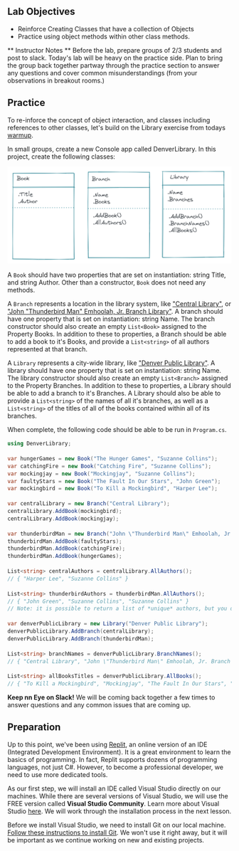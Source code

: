 ## Lab Objectives
* Reinforce Creating Classes that have a collection of Objects
* Practice using object methods within other class methods.

** Instructor Notes ** Before the lab, prepare groups of 2/3 students and post to slack. Today's lab will be heavy on the practice side.  Plan to bring the group back together partway through the practice section to answer any questions and cover common misunderstandings (from your observations in breakout rooms.)

## Practice
To re-inforce the concept of object interaction, and classes including references to other classes, let's build on the Library exercise from todays [warmup](/Mod1/Lessons/Week4/ClassInteraction.md#warm-up).

In small groups, create a new Console app called DenverLibrary. In this project, create the following classes:
<!-- I love that you are really specific on what each class should contain/do. However, this can get a little tricky to parse out with larger requirements. Could we possibly break these out into a bullet or checklist style to make it a little easier for students to follow along? -->

![Image of three class diagrams with required Properties and Methods](/Mod1/Images/Week4/LibraryUML.png)

A `Book` should have two properties that are set on instantiation: string Title, and string Author.  Other than a constructor, `Book` does not need any methods.

A `Branch` represents a location in the library system, like ["Central Library"](https://www.denverlibrary.org/content/central-library), or ["John "Thunderbird Man" Emhoolah, Jr. Branch Library"](https://www.denverlibrary.org/thunderbird-man-branch-library).  A branch should have one property that is set on instantiation: string Name.  The branch constructor should also create an empty `List<Book>` assigned to the Property Books. In addition to these to properties, a Branch should be able to add a book to it's Books, and provide a `List<string>` of all authors represented at that branch.

A `Library` represents a city-wide library, like ["Denver Public Library"](https://www.denverlibrary.org/).  A library should have one property that is set on instantiation: string Name.  The library constructor should also create an empty `List<Branch>` assigned to the Property Branches. In addition to these to properties, a Library should be able to add a branch to it's Branches.  A Library should also be able to provide a `List<string>` of the names of all it's branches, as well as a `List<string>` of the titles of all of the books contained within all of its branches.

When complete, the following code should be able to be run in `Program.cs`.

```c#
using DenverLibrary;

var hungerGames = new Book("The Hunger Games", "Suzanne Collins");
var catchingFire = new Book("Catching Fire", "Suzanne Collins");
var mockingjay = new Book("Mockingjay", "Suzanne Collins");
var faultyStars = new Book("The Fault In Our Stars", "John Green");
var mockingbird = new Book("To Kill a Mockingbird", "Harper Lee");

var centralLibrary = new Branch("Central Library");
centralLibrary.AddBook(mockingbird);
centralLibrary.AddBook(mockingjay);

var thunderbirdMan = new Branch("John \"Thunderbird Man\" Emhoolah, Jr. Branch Library");
thunderbirdMan.AddBook(faultyStars);
thunderbirdMan.AddBook(catchingFire);
thunderbirdMan.AddBook(hungerGames);

List<string> centralAuthors = centralLibrary.AllAuthors();
// { "Harper Lee", "Suzanne Collins" }

List<string> thunderbirdAuthors = thunderbirdMan.AllAuthors();
// { "John Green", "Suzanne Collins", "Suzanne Collins" }
// Note: it is possible to return a list of *unique* authors, but you do not have to focus on that particular problem now :) 

var denverPublicLibrary = new Library("Denver Public Library");
denverPublicLibrary.AddBranch(centralLibrary);
denverPublicLibrary.AddBranch(thunderbirdMan);

List<string> branchNames = denverPublicLibrary.BranchNames();
// { "Central Library", "John \"Thunderbird Man\" Emhoolah, Jr. Branch Library" }

List<string> allBooksTitles = denverPublicLibrary.AllBooks();
// { "To Kill a Mockingbird", "Mockingjay", "The Fault In Our Stars", "Catching Fire",  "The Hunger Games" }
```

**Keep nn Eye on Slack!** We will be coming back together a few times to answer questions and any common issues that are coming up.

## Preparation

Up to this point, we've been using [Replit](https://replit.com/), an online version of an IDE (Integrated Development Environment). It is a great environment to learn the basics of programming. In fact, Replit supports dozens of programming languages, not just C#. However, to become a professional developer, we need to use more dedicated tools.

As our first step, we will install an IDE called Visual Studio directly on our machines. While there are several versions of Visual Studio, we will use the FREE version called **Visual Studio Community**. Learn more about Visual Studio [here](https://visualstudio.microsoft.com/vs/). We will work through the installation process in the next lesson.

Before we install Visual Studio, we need to install Git on our local machine. [Follow these instructions to install Git](). We won't use it right away, but it will be important as we continue working on new and existing projects.

<!-- I think this is a great lab! One thing that I was thinking about re: instructor notes might be to be even more explicit for this particular lab - perhaps do a checkin after each portion of class building (one after Book, one after Branch, one after Library) and giving students some "targets" on how long they should spend on each section (although I recognize that may be difficult for us to predict! ) -->
